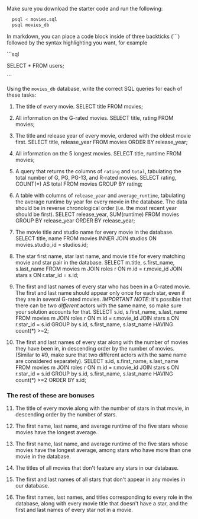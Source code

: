 Make sure you download the starter code and run the following:

```sh
  psql < movies.sql
  psql movies_db
```

In markdown, you can place a code block inside of three backticks (```) followed by the syntax highlighting you want, for example

\```sql

SELECT \* FROM users;

\```

Using the `movies_db` database, write the correct SQL queries for each of these tasks:

1.  The title of every movie.
SELECT title FROM movies;

2.  All information on the G-rated movies.
SELECT title, rating FROM movies;

3.  The title and release year of every movie, ordered with the
    oldest movie first.
SELECT title, release_year FROM movies ORDER BY release_year;

4.  All information on the 5 longest movies.
SELECT title, runtime FROM movies;

5.  A query that returns the columns of `rating` and `total`, tabulating the
    total number of G, PG, PG-13, and R-rated movies.
SELECT rating, COUNT(*) AS total FROM movies GROUP BY rating;


6.  A table with columns of `release_year` and `average_runtime`,
    tabulating the average runtime by year for every movie in the database. The data should be in reverse chronological order (i.e. the most recent year should be first).
SELECT release_year, SUM(runtime) FROM movies GROUP BY release_year ORDER BY release_year;


7.  The movie title and studio name for every movie in the
    database.
SELECT title, name
FROM movies
INNER JOIN studios
ON movies.studio_id = studios.id;

8.  The star first name, star last name, and movie title for every
    matching movie and star pair in the database.
SELECT m.title, s.first_name, s.last_name
FROM movies m
JOIN roles r
ON m.id = r.movie_id
JOIN stars s
ON r.star_id = s.id;

9.  The first and last names of every star who has been in a G-rated movie. The first and last name should appear only once for each star, even if they are in several G-rated movies. *IMPORTANT NOTE*: it's possible that there can be two *different* actors with the same name, so make sure your solution accounts for that.
SELECT s.id, s.first_name, s.last_name
FROM movies m
JOIN roles r
ON m.id = r.movie_id
JOIN stars s
ON r.star_id = s.id
GROUP by s.id, s.first_name, s.last_name
HAVING count(*) >=2;

10. The first and last names of every star along with the number
    of movies they have been in, in descending order by the number of movies. (Similar to #9, make sure
    that two different actors with the same name are considered separately).
SELECT s.id, s.first_name, s.last_name
FROM movies m
JOIN roles r
ON m.id = r.movie_id
JOIN stars s
ON r.star_id = s.id 
GROUP by s.id, s.first_name, s.last_name
HAVING count(*) >=2
ORDER BY s.id;


### The rest of these are bonuses

11. The title of every movie along with the number of stars in
    that movie, in descending order by the number of stars.

12. The first name, last name, and average runtime of the five
    stars whose movies have the longest average.

13. The first name, last name, and average runtime of the five
    stars whose movies have the longest average, among stars who have more than one movie in the database.

14. The titles of all movies that don't feature any stars in our
    database.

15. The first and last names of all stars that don't appear in any movies in our database.

16. The first names, last names, and titles corresponding to every
    role in the database, along with every movie title that doesn't have a star, and the first and last names of every star not in a movie.

